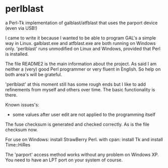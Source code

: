 # perlblast
a Perl-Tk implementation of galblast/atfblast that uses the parport device (even via USB!)

I came to write it because I wanted to be able to program GAL's a simple way in Linux. galblast.exe and atfblast.exe are both
running on Windows only. 'perlblast' runs unmodified on Linux and Windows, provided that Perl is installed.

The file README2 is the main information about the project. As said I am neither a (very) good Perl programmer or very fluent in English. So help on both area's will be grateful.

'perlblast' at this moment still has some rough ends but I like to add refinements from myself and others over time. The basic functionality is there.

Known issues's:
- some values after user edit are not applied to the programming itself

The fuse checksum is generated and checked correctly. As is the file checksum now.

For use on Windows: install StrawBerry Perl.
with cpan: install Tk and install Time::HiRes

The 'parport' access method works without any problem on Windows XP. You need to have an LPT port on your system of course.
